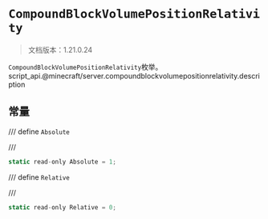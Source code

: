 # `CompoundBlockVolumePositionRelativity`

> 文档版本：1.21.0.24

`CompoundBlockVolumePositionRelativity`枚举。script_api.@minecraft/server.compoundblockvolumepositionrelativity.description

## 常量

/// define
`Absolute`


///

```js
static read-only Absolute = 1;
```


/// define
`Relative`


///

```js
static read-only Relative = 0;
```

